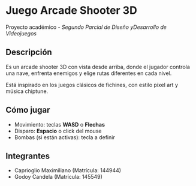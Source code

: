 # Juego Arcade Shooter 3D

Proyecto académico - *Segundo Parcial de Diseño yDesarrollo de Videojuegos*

## Descripción
Es un arcade shooter 3D con vista desde arriba, donde el jugador controla una nave, enfrenta enemigos y elige rutas diferentes en cada nivel.

Está inspirado en los juegos clásicos de fichines, con estilo pixel art y música chiptune.

## Cómo jugar
- Movimiento: teclas **WASD** o **Flechas**
- Disparo: **Espacio** o click del mouse
- Bombas (si están activas): tecla a definir

## Integrantes
- Caprioglio Maximiliano (Matrícula: 144944) 
- Godoy Candela (Matrícula: 145549) 

